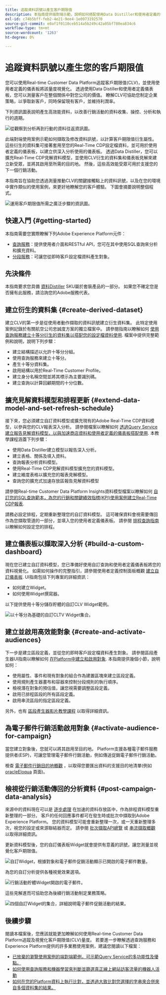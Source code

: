 ```yaml
---
title: 追蹤資料訊號以產生客戶期限值
description: 本指南提供端對端示範，說明如何搭配使用Data Distiller和使用者定義的儀表板與Real-time Customer Data Platform，以測量及視覺化客戶期限值。
exl-id: c74b5bff-feb2-4e21-9ee4-1e0973192570
source-git-commit: e0af1f0110ceb514a5b249c42a05bf780ea834c6
workflow-type: tm+mt
source-wordcount: '1263'
ht-degree: 0%

---
```


# 追蹤資料訊號以產生您的客戶期限值

您可以使用Real-time Customer Data Platform追蹤客戶期限值(CLV)，並使用使用者定義的儀表板將該量度視覺化。 透過使用Data Distiller和使用者定義儀表板，您可以測量客戶在整個關係中對您公司的價值。 瞭解CLV可協助您制定企業策略，以爭取新客戶，同時保留現有客戶，並維持利潤率。

下列資訊圖表說明產生高效能資料，以改善行銷活動的資料收集、操控、分析和執行的週期。

![從觀察到分析再到行動的資料往返資訊圖。](../images/use-cases/infographic-use-case-cycle.png)

此端對端使用案例示範如何擷取及修改資料訊號，以計算客戶期限值衍生屬性。 這些衍生的資料集可接著套用至您的Real-Time CDP設定檔資料，並可用於使用者定義的儀表板，以建立供深入分析使用的儀表板。 透過Data Distiller，您可以擴充Real-Time CDP見解資料模型，並使用CLV衍生的資料集和儀表板見解來建立新受眾，並將其啟用至所需的目的地。 然後，這些高效能受眾可用於支援您的下一個行銷活動。

本指南旨在協助您透過測量推動CLV的關鍵接觸點上的資料訊號，以及在您的環境中實作類似的使用案例，來更好地瞭解您的客戶體驗。 下圖會摘要說明整個程式。

![運用客戶期限值所需之廣泛步驟的資訊圖。](../images/use-cases/implementation-steps.png)

## 快速入門 {#getting-started}

本指南需要您實際瞭解下列Adobe Experience Platform元件：

* [查詢服務](../home.md)：提供使用者介面和RESTful API，您可在其中使用SQL查詢來分析和擴充資料。
* [分段服務](../../segmentation/home.md)：可讓您從即時客戶設定檔資料產生對象。

## 先決條件

本指南要求您具備 [資料Distiller](../data-distiller/overview.md) SKU屬於套裝產品的一部分。 如果您不確定您是否擁有此服務，請洽詢您的Adobe服務代表。

## 建立衍生的資料集 {#create-derived-dataset}

建立CLV的第一步是從使用者動作擷取的資料訊號建立衍生資料集。 此特定使用案例記錄於有關航空公司忠誠度方案的獨立檔案中。 請參閱指南以瞭解如何 [使用查詢服務建立十等分衍生的資料集以搭配您的設定檔資料使用](./deciles-use-case.md). 檔案中提供完整範例和說明，說明下列步驟：

* 建立結構描述以允許十等分分組。
* 使用查詢服務來建立十等分。
* 產生十等分資料集。
* 啟用結構以用於Real-Time Customer Profile。
* 建立身分名稱空間並將其標示為主要識別碼。
* 建立查詢以計算回顧期間的十分位數。

## 擴充見解資料模型和排程更新 {#extend-data-model-and-set-refresh-schedule}

接下來，您必須建立自訂資料模型或擴充現有的Adobe Real-Time CDP資料模型，以參與您的CLV報表深入分析。 請參閱檔案以瞭解如何 [透過Query Service建立報告見解資料模型，以與加速商店資料和使用者定義的儀表板搭配使用](../data-distiller/customizable-insights/reporting-insights-data-model.md#build-a-reporting-insights-data-model). 本教學課程涵蓋下列步驟：

* 使用Data Distiller建立模型以報告深入分析。
* 建立表格、關係及填入資料。
* 查詢報表分析資料模型。
* 使用Real-Time CDP見解資料模型擴充您的資料模型。
* 建立維度表格以擴充您的報表見解模型。
* 查詢您的擴充式加速存放區報告見解資料模型

請參閱Real-time Customer Data Platform Insights資料模型檔案以瞭解如何 [自訂您的SQL查詢範本，為您的行銷和關鍵績效指標(KPI)使用案例建立Real-Time CDP報表](../../dashboards/data-models/cdp-insights-data-model-b2c.md).

請務必設定排程，定期重新整理您的自訂資料模型。 這可確保資料會視需要傳回作為您擷取管道的一部分，並填入您的使用者定義儀表板。 請參閱 [排程查詢指南](../ui/query-schedules.md#create-schedule) 以瞭解如何設定您的排程。

## 建立儀表板以擷取深入分析 {#build-a-custom-dashboard}

現在您已建立自訂資料模型，您已準備好使用自訂查詢和使用者定義儀表板將您的資料視覺化。 如需如何操作的完整指引，請參閱使用者定義控制面板概觀 [建立自訂儀表板](../../dashboards/user-defined-dashboards.md). UI指南包括下列專案的詳細資訊：

* 如何建立Widget。
* 如何使用Widget撰寫器。

以下提供使用十等分儲存貯體的自訂CLV Widget範例。

![以十等分為基礎的自訂CLTV Widget集合。](../images/use-cases/deciles-user-defined-dashboard.png)

## 建立並啟用高效能對象 {#create-and-activate-audiences}

下一步是建立區段定義，並從您的即時客戶設定檔資料產生對象。 請參閱區段產生器UI指南以瞭解如何 [在Platform中建立和啟用對象](../../segmentation/ui/segment-builder.md). 本指南提供幾個小節，說明如何：

* 使用屬性、事件和現有對象的組合作為建置區塊來建立區段定義。
* 使用規則產生器畫布和容器來控制分段規則的執行順序。
* 檢視潛在對象的預估值，讓您視需要調整區段定義。
* 啟用已排程區段的所有區段定義。
* 啟用串流區段的指定區段定義。

另外，也有 [區段產生器影片教學課程](https://experienceleague.adobe.com/docs/platform-learn/tutorials/audiences/create-segments.html) 以取得詳細資訊。

## 為電子郵件行銷活動啟用對象 {#activate-audience-for-campaign}

當您建立對象後，您就可以將其啟用至目的地。 Platform支援各種電子郵件服務提供者(ESP)，可讓您管理電子郵件行銷活動，例如傳送促銷電子郵件行銷活動。

檢查 [電子郵件行銷目的地概觀](../../destinations/catalog/email-marketing/overview.md#connect-destination) ，以取得您要匯出資料的支援目的地清單(例如 [oracleEloqua](../../destinations/catalog/email-marketing/oracle-eloqua-api.md) 頁面)。

## 檢視從行銷活動傳回的分析資料 {#post-campaign-data-analysis}

來源中的資料現在可以是 [逐步處理](../key-concepts/incremental-load.md) 在加速的資料存放區中，作為排程資料模型重新整理的一部分。 客戶的任何回應事件都可在發生時或批次中擷取到Adobe Experience Platform。 您的資料模型可能會重新整理一次，或一天重新整理多次，視您的設定或來源聯結器而定。 請參閱 [批次擷取API總覽](../../ingestion/batch-ingestion/api-overview.md) 或 [串流擷取概觀](../../ingestion/streaming-ingestion/overview.md) 以取得詳細資訊。

更新資料模型後，您的自訂儀表板Widget就會提供有意義的訊號，讓您測量並視覺化客戶期限值。

![自訂Widget，根據對象和電子郵件促銷活動顯示已開啟的電子郵件數量。](../images/use-cases/post-activation-and-email-response-kpis.png)

為您的自訂分析提供各種視覺效果選項。

![行銷活動貯體Widget開啟的電子郵件。](../images/use-cases/email-opened-by-campaign-buckets.png)

這些見解進而可協助您為後續行銷活動制定業務策略。

![四個自訂Widget的集合，詳細說明電子郵件促銷活動的結果。](../images/use-cases/example-widgets.png)

## 後續步驟

閱讀本檔案後，您應該就能更加瞭解如何使用Real-time Customer Data Platform追蹤及視覺化客戶期限值(CLV)量度。 若要進一步瞭解透過查詢服務和Experience Platform提供的許多業務使用案例，建議您閱讀以下檔案：

* [已放棄的瀏覽使用案例的端對端範例，可示範Query Service的多功能性及優點。](./abandoned-browse.md)
* [如何使用查詢服務和機器學習來判斷並篩選真正線上網站訪客流量的機器人活動](./bot-filtering.md)
* [如何在您的Platform資料上執行比對，並透過大致比對您選擇的字串來合併來自多個資料集的結果。](./fuzzy-match.md)

<!-- "Data signals are actions taken by consumers while online that offer clues about intent that can be acted upon. This includes anything from visiting a website to filling out a change of address or clicking an ad."  -->

<!-- "Customer touchpoints are your brand's points of customer contact, from start to finish." -->

